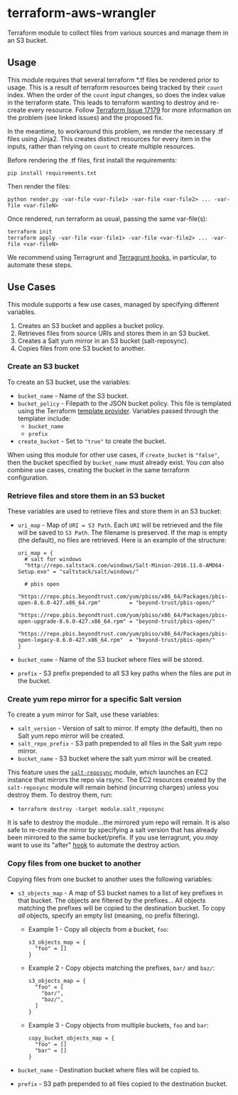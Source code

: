 # terraform-aws-wrangler

Terraform module to collect files from various sources and manage them in an S3
bucket.

## Usage

This module requires that several terraform *.tf files be rendered prior to
usage. This is a result of terraform resources being tracked by their `count`
index. When the order of the `count` input changes, so does the index value in
the terraform state. This leads to terraform wanting to destroy and re-create
every resource. Follow [Terraform Issue 17179][terraform-issue-17179] for more
information on the problem (see linked issues) and the proposed fix.

In the meantime, to workaround this problem, we render the necessary .tf files
using Jinja2. This creates distinct resources for every item in the inputs,
rather than relying on `count` to create multiple resources.

Before rendering the .tf files, first install the requirements:

```
pip install requirements.txt
```

Then render the files:

```
python render.py -var-file <var-file1> -var-file <var-file2> ... -var-file <var-fileN>
```

Once rendered, run terraform as usual, passing the same var-file(s):

```
terraform init
terraform apply -var-file <var-file1> -var-file <var-file2> ... -var-file <var-fileN>
```

We recommend using Terragrunt and [Terragrunt hooks][terragrunt-hooks], in
particular, to automate these steps.


[terraform-issue-17179]: https://github.com/hashicorp/terraform/issues/17179

## Use Cases

This module supports a few use cases, managed by specifying different
variables.

1.  Creates an S3 bucket and applies a bucket policy.
2.  Retrieves files from source URIs and stores them in an S3 bucket.
3.  Creates a Salt yum mirror in an S3 bucket (salt-reposync).
4.  Copies files from one S3 bucket to another.

### Create an S3 bucket

To create an S3 bucket, use the variables:

-   `bucket_name` - Name of the S3 bucket.
-   `bucket_policy` - Filepath to the JSON bucket policy. This file is
    templated using the Terraform [template provider][template-provider].
    Variables passed through the templater include:
    -   `bucket_name`
    -   `prefix`
-   `create_bucket` - Set to `"true"` to create the bucket.

When using this module for other use cases, if `create_bucket` is `"false"`,
then the bucket specified by `bucket_name` must already exist. You _can_ also
combine use cases, creating the bucket in the same terraform configuration.

[template-provider]: https://www.terraform.io/docs/providers/template/d/file.html

### Retrieve files and store them in an S3 bucket

These variables are used to retrieve files and store them in an S3 bucket:

-   `uri_map` - Map of `URI = S3 Path`. Each `URI` will be retrieved and the
    file will be saved to `S3 Path`. The filename is preserved. If the map is
    empty (the default), no files are retrieved. Here is an example of the
    structure:

    ```hcl
    uri_map = {
      # salt for windows
      "http://repo.saltstack.com/windows/Salt-Minion-2016.11.6-AMD64-Setup.exe" = "saltstack/salt/windows/"

      # pbis open
      "https://repo.pbis.beyondtrust.com/yum/pbiso/x86_64/Packages/pbis-open-8.6.0-427.x86_64.rpm"         = "beyond-trust/pbis-open/"
      "https://repo.pbis.beyondtrust.com/yum/pbiso/x86_64/Packages/pbis-open-upgrade-8.6.0-427.x86_64.rpm" = "beyond-trust/pbis-open/"
      "https://repo.pbis.beyondtrust.com/yum/pbiso/x86_64/Packages/pbis-open-legacy-8.6.0-427.x86_64.rpm"  = "beyond-trust/pbis-open/"
    }
    ```

-   `bucket_name` - Name of the S3 bucket where files will be stored.
-   `prefix` - S3 prefix prepended to all S3 key paths when the files are put
    in the bucket.

### Create yum repo mirror for a specific Salt version

To create a yum mirror for Salt, use these variables:

-   `salt_version` - Version of salt to mirror. If empty (the default), then no
    Salt yum repo mirror will be created.
-   `salt_repo_prefix` - S3 path prepended to all files in the Salt yum repo
    mirror.
-   `bucket_name` - S3 bucket where the salt yum mirror will be created.

This feature uses the [`salt-reposync`][salt-reposync] module, which launches
an EC2 instance that mirrors the repo via rsync. The EC2 resources created by
the `salt-reposync` module will remain behind (incurring charges) unless you
destroy them. To destroy them, run:

-   `terraform destroy -target module.salt_reposync`

It is safe to destroy the module...the mirrored yum repo will remain. It is
also safe to re-create the mirror by specifying a salt version that has already
been mirrored to the same bucket/prefix. If you use terragrunt, you _may_ want
to use its "after" [hook][terragrunt-hooks] to automate the destroy action.

[salt-reposync]: https://github.com/plus3it/salt-reposync
[terragrunt-hooks]: https://github.com/gruntwork-io/terragrunt#before-and-after-hooks

### Copy files from one bucket to another

Copying files from one bucket to another uses the following variables:

-   `s3_objects_map` - A map of S3 bucket names to a list of key
    prefixes in that bucket. The objects are filtered by the prefixes... All
    objects matching the prefixes will be copied to the destination bucket. To
    copy _all_ objects, specify an empty list (meaning, no prefix filtering).
    -   Example 1 - Copy all objects from a bucket, `foo`:

        ```hcl
        s3_objects_map = {
          "foo" = []
        }
        ```

    -   Example 2 - Copy objects matching the prefixes, `bar/` and `baz/`:

        ```hcl
        s3_objects_map = {
          "foo" = [
            "bar/",
            "baz/",
          ]
        }
        ```

    -   Example 3 - Copy objects from multiple buckets, `foo` and `bar`:

        ```hcl
        copy_bucket_objects_map = {
          "foo" = []
          "bar" = []
        }
        ```

-   `bucket_name` - Destination bucket where files will be copied to.
-   `prefix` - S3 path prepended to all files copied to the destination bucket.
